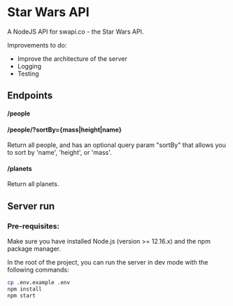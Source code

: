 # Star Wars API

A NodeJS API for swapi.co - the Star Wars API.

Improvements to do:
- Improve the architecture of the server
- Logging
- Testing

## Endpoints 

#### /people
#### /people/?sortBy={mass|height|name}

Return all people, and has an optional query param "sortBy" that allows you to sort by 'name', 'height', or 'mass'.

#### /planets

Return all planets.

## Server run

### Pre-requisites:

Make sure you have installed Node.js (version >= 12.16.x) and the npm package manager.

In the root of the project, you can run the server in dev mode with the following commands:
~~~bash
cp .env.example .env
npm install
npm start
~~~
